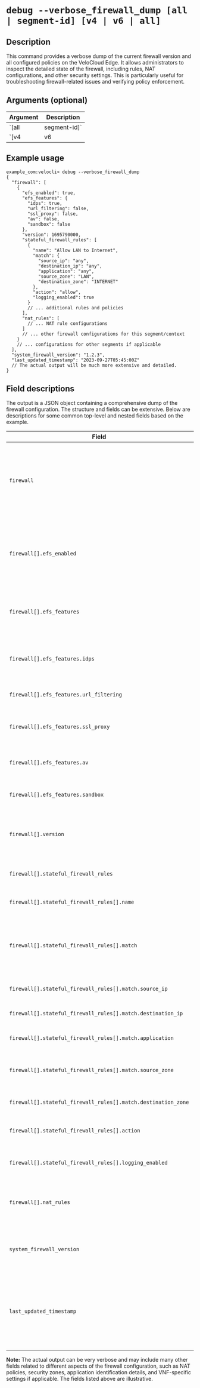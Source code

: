 # `debug --verbose_firewall_dump [all | segment-id] [v4 | v6 | all]`

## Description
This command provides a verbose dump of the current firewall version and all configured policies on the VeloCloud Edge. It allows administrators to inspect the detailed state of the firewall, including rules, NAT configurations, and other security settings. This is particularly useful for troubleshooting firewall-related issues and verifying policy enforcement.

## Arguments (optional)
| Argument         | Description                                                                                                                               |
|------------------|-------------------------------------------------------------------------------------------------------------------------------------------|
| `[all | segment-id]` | Optional. Specifies the segment ID for which to dump firewall policies. If 'all' is used or the argument is omitted, policies for all segments are displayed. |
| `[v4 | v6 | all]`  | Optional. Specifies the IP version of firewall policies to dump (IPv4 or IPv6). If 'all' is used or the argument is omitted, policies for both IP versions are displayed. |

## Example usage
```
example_com:velocli> debug --verbose_firewall_dump
{
  "firewall": [
    {
      "efs_enabled": true,
      "efs_features": {
        "idps": true,
        "url_filtering": false,
        "ssl_proxy": false,
        "av": false,
        "sandbox": false
      },
      "version": 1695790000,
      "stateful_firewall_rules": [
        {
          "name": "Allow LAN to Internet",
          "match": {
            "source_ip": "any",
            "destination_ip": "any",
            "application": "any",
            "source_zone": "LAN",
            "destination_zone": "INTERNET"
          },
          "action": "allow",
          "logging_enabled": true
        }
        // ... additional rules and policies
      ],
      "nat_rules": [
        // ... NAT rule configurations
      ]
      // ... other firewall configurations for this segment/context
    }
    // ... configurations for other segments if applicable
  ],
  "system_firewall_version": "1.2.3",
  "last_updated_timestamp": "2023-09-27T05:45:00Z"
  // The actual output will be much more extensive and detailed.
}
```

## Field descriptions
The output is a JSON object containing a comprehensive dump of the firewall configuration. The structure and fields can be extensive. Below are descriptions for some common top-level and nested fields based on the example.

| Field                          | Description                                                                                                                               |
|--------------------------------|-------------------------------------------------------------------------------------------------------------------------------------------|
| `firewall`                     | An array of objects, where each object typically represents the firewall configuration for a specific segment or context on the Edge.       |
| `firewall[].efs_enabled`       | Boolean. Indicates if the Edge Firewall Service (EFS), which may encompass VNF-based firewall capabilities, is enabled for this context. |
| `firewall[].efs_features`      | An object detailing specific advanced security features enabled within the Edge Firewall Service.                                         |
| `firewall[].efs_features.idps` | Boolean. Indicates if Intrusion Detection and Prevention System (IDPS) is enabled.                                                        |
| `firewall[].efs_features.url_filtering` | Boolean. Indicates if URL filtering is enabled.                                                                                  |
| `firewall[].efs_features.ssl_proxy` | Boolean. Indicates if SSL Proxy (for inspecting encrypted traffic) is enabled.                                                      |
| `firewall[].efs_features.av`   | Boolean. Indicates if Anti-Virus scanning is enabled.                                                                                     |
| `firewall[].efs_features.sandbox` | Boolean. Indicates if sandboxing for unknown threats is enabled.                                                                          |
| `firewall[].version`           | A version identifier or timestamp for the firewall policy set applied to this context/segment.                                            |
| `firewall[].stateful_firewall_rules` | An array of objects, each defining a stateful firewall rule.                                                                            |
| `firewall[].stateful_firewall_rules[].name` | A user-defined name for the firewall rule.                                                                                      |
| `firewall[].stateful_firewall_rules[].match` | An object specifying the criteria for traffic to match this rule (e.g., source/destination IP, application, zone).              |
| `firewall[].stateful_firewall_rules[].match.source_ip` | The source IP address or prefix for the rule match.                                                                     |
| `firewall[].stateful_firewall_rules[].match.destination_ip` | The destination IP address or prefix for the rule match.                                                              |
| `firewall[].stateful_firewall_rules[].match.application` | The application or service identifier for the rule match.                                                               |
| `firewall[].stateful_firewall_rules[].match.source_zone` | The source zone (e.g., LAN, WAN, specific VLAN segment) for the rule match.                                               |
| `firewall[].stateful_firewall_rules[].match.destination_zone` | The destination zone for the rule match.                                                                                |
| `firewall[].stateful_firewall_rules[].action` | The action to take if traffic matches the rule (e.g., "allow", "deny").                                                       |
| `firewall[].stateful_firewall_rules[].logging_enabled` | Boolean. Indicates if logging is enabled for traffic matching this rule.                                                  |
| `firewall[].nat_rules`         | An array of objects, each defining a Network Address Translation (NAT) rule.                                                              |
| `system_firewall_version`      | A string indicating the overall version of the firewall software or engine running on the Edge.                                           |
| `last_updated_timestamp`       | An ISO 8601 timestamp indicating when the firewall configuration was last updated or synchronized from the VeloCloud Orchestrator.        |

**Note:** The actual output can be very verbose and may include many other fields related to different aspects of the firewall configuration, such as NAT policies, security zones, application identification details, and VNF-specific settings if applicable. The fields listed above are illustrative.